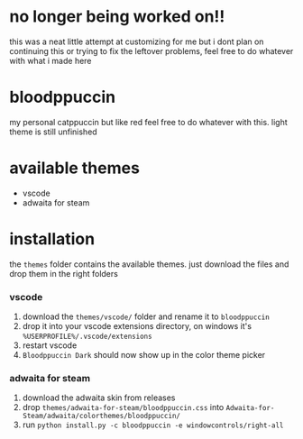 # no longer being worked on!!
this was a neat little attempt at customizing for me but i dont plan on continuing this or trying to fix the leftover problems, feel free to do whatever with what i made here

# bloodppuccin 
my personal catppuccin but like red
feel free to do whatever with this. light theme is still unfinished

# available themes
- vscode
- adwaita for steam

# installation
the `themes` folder contains the available themes. just download the files and drop them in the right folders

### vscode
1. download the `themes/vscode/` folder and rename it to `bloodppuccin`
2. drop it into your vscode extensions directory, on windows it's `%USERPROFILE%/.vscode/extensions`
3. restart vscode
4. `Bloodppuccin Dark` should now show up in the color theme picker

### adwaita for steam
1. download the adwaita skin from releases
2. drop `themes/adwaita-for-steam/bloodppuccin.css` into `Adwaita-for-Steam/adwaita/colorthemes/bloodppuccin/`
3. run `python install.py -c bloodppuccin -e windowcontrols/right-all`